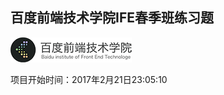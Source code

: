 ## 百度前端技术学院IFE春季班练习题

[![](./log.png)](http://ife.baidu.com/2016/task/all)

项目开始时间：2017年2月21日23:05:10
